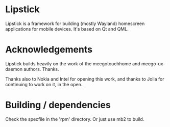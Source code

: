 Lipstick
========

Lipstick is a framework for building (mostly Wayland) homescreen applications for
mobile devices. It's based on Qt and QML.

Acknowledgements
================

Lipstick builds heavily on the work of the meegotouchhome and meego-ux-daemon
authors. Thanks.

Thanks also to Nokia and Intel for opening this work, and thanks to Jolla for
continuing to work on it, in the open.

Building / dependencies
=======================

Check the specfile in the 'rpm' directory. Or just use mb2 to build.

